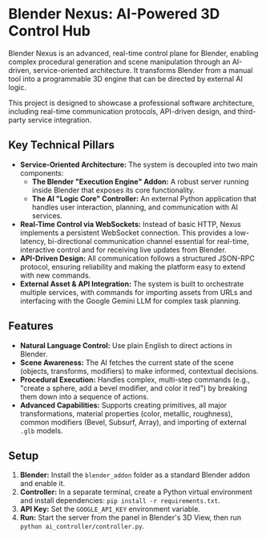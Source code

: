 # Blender Nexus: AI-Powered 3D Control Hub

Blender Nexus is an advanced, real-time control plane for Blender, enabling complex procedural generation and scene manipulation through an AI-driven, service-oriented architecture. It transforms Blender from a manual tool into a programmable 3D engine that can be directed by external AI logic.

This project is designed to showcase a professional software architecture, including real-time communication protocols, API-driven design, and third-party service integration.

## Key Technical Pillars

* **Service-Oriented Architecture:** The system is decoupled into two main components:
    * **The Blender "Execution Engine" Addon:** A robust server running inside Blender that exposes its core functionality.
    * **The AI "Logic Core" Controller:** An external Python application that handles user interaction, planning, and communication with AI services.
* **Real-Time Control via WebSockets:** Instead of basic HTTP, Nexus implements a persistent WebSocket connection. This provides a low-latency, bi-directional communication channel essential for real-time, interactive control and for receiving live updates from Blender.
* **API-Driven Design:** All communication follows a structured JSON-RPC protocol, ensuring reliability and making the platform easy to extend with new commands.
* **External Asset & API Integration:** The system is built to orchestrate multiple services, with commands for importing assets from URLs and interfacing with the Google Gemini LLM for complex task planning.

## Features

-   **Natural Language Control:** Use plain English to direct actions in Blender.
-   **Scene Awareness:** The AI fetches the current state of the scene (objects, transforms, modifiers) to make informed, contextual decisions.
-   **Procedural Execution:** Handles complex, multi-step commands (e.g., "create a sphere, add a bevel modifier, and color it red") by breaking them down into a sequence of actions.
-   **Advanced Capabilities:** Supports creating primitives, all major transformations, material properties (color, metallic, roughness), common modifiers (Bevel, Subsurf, Array), and importing of external `.glb` models.

## Setup

1.  **Blender:** Install the `blender_addon` folder as a standard Blender addon and enable it.
2.  **Controller:** In a separate terminal, create a Python virtual environment and install dependencies: `pip install -r requirements.txt`.
3.  **API Key:** Set the `GOOGLE_API_KEY` environment variable.
4.  **Run:** Start the server from the panel in Blender's 3D View, then run `python ai_controller/controller.py`.